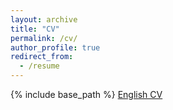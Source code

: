 ```yaml
---
layout: archive
title: "CV"
permalink: /cv/
author_profile: true
redirect_from:
  - /resume
---
```


{% include base_path %}
[English CV](https://thangckt.github.io/cv/files/CV_En.pdf)


